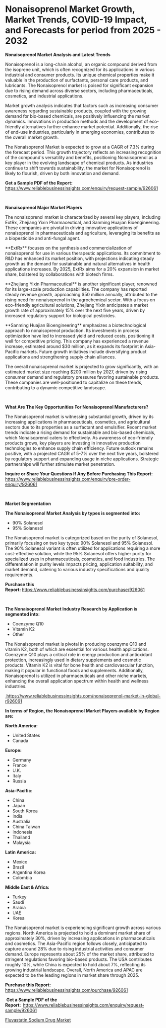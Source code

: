 <p><h1>Nonaisoprenol Market Growth, Market Trends, COVID-19 Impact, and Forecasts for period from 2025 - 2032</h1></p><p><strong>Nonaisoprenol Market Analysis and Latest Trends</strong></p>
<p><p>Nonaisoprenol is a long-chain alcohol, an organic compound derived from the isoprene unit, which is often recognized for its applications in various industrial and consumer products. Its unique chemical properties make it valuable in the production of surfactants, personal care products, and lubricants. The Nonaisoprenol market is poised for significant expansion due to rising demand across diverse sectors, including pharmaceuticals, cosmetics, and industrial applications.</p><p>Market growth analysis indicates that factors such as increasing consumer awareness regarding sustainable products, coupled with the growing demand for bio-based chemicals, are positively influencing the market dynamics. Innovations in production methods and the development of eco-friendly alternatives further enhance market potential. Additionally, the rise of end-use industries, particularly in emerging economies, contributes to the overall market growth.</p><p>The Nonaisoprenol Market is expected to grow at a CAGR of 7.3% during the forecast period. This growth trajectory reflects an increasing recognition of the compound's versatility and benefits, positioning Nonaisoprenol as a key player in the evolving landscape of chemical products. As industries continue to shift towards sustainability, the market for Nonaisoprenol is likely to flourish, driven by both innovation and demand.</p></p>
<p><strong>Get a Sample PDF of the Report:&nbsp;</strong> <a href="https://www.reliablebusinessinsights.com/enquiry/request-sample/926061?utm_campaign=3499&utm_medium=2&utm_source=Github&utm_content=ia&utm_term=24032025&utm_id=nonaisoprenol">https://www.reliablebusinessinsights.com/enquiry/request-sample/926061</a></p>
<p>&nbsp;</p>
<p><strong>Nonaisoprenol Major Market Players</strong></p>
<p><p>The nonaisoprenol market is characterized by several key players, including ExtRx, Zhejiang Yixin Pharmaceutical, and Sanming Huajian Bioengineering. These companies are pivotal in driving innovative applications of nonaisoprenol in pharmaceuticals and agriculture, leveraging its benefits as a biopesticide and anti-fungal agent.</p><p>**ExtRx** focuses on the synthesis and commercialization of nonaisoprenol for use in various therapeutic applications. Its commitment to R&D has enhanced its market position, with projections indicating steady growth as the demand for sustainable and natural alternatives in health applications increases. By 2025, ExtRx aims for a 20% expansion in market share, bolstered by collaborations with biotech firms.</p><p>**Zhejiang Yixin Pharmaceutical** is another significant player, renowned for its large-scale production capabilities. The company has reported steady revenue growth, approaching $50 million annually, attributed to the rising need for nonaisoprenol in the agrochemical sector. With a focus on eco-friendly agricultural solutions, Zhejiang Yixin anticipates a market growth rate of approximately 15% over the next five years, driven by increased regulatory support for biological pesticides.</p><p>**Sanming Huajian Bioengineering** emphasizes a biotechnological approach to nonaisoprenol production. Its investments in process optimization have led to increased yield and reduced costs, positioning it well for competitive pricing. This company has experienced a revenue increase, estimated around $30 million, as it expands its footprint in Asia-Pacific markets. Future growth initiatives include diversifying product applications and strengthening supply chain alliances.</p><p>The overall nonaisoprenol market is projected to grow significantly, with an estimated market size reaching $200 million by 2027, driven by rising consumer demand and regulatory pressures favoring sustainable products. These companies are well-positioned to capitalize on these trends, contributing to a dynamic competitive landscape.</p></p>
<p>&nbsp;</p>
<p><strong>What Are The Key Opportunities For Nonaisoprenol Manufacturers?</strong></p>
<p><p>The Nonaisoprenol market is witnessing substantial growth, driven by its increasing applications in pharmaceuticals, cosmetics, and agricultural sectors due to its properties as a surfactant and emulsifier. Recent market trends indicate a rising demand for sustainable and bio-based chemicals, which Nonaisoprenol caters to effectively. As awareness of eco-friendly products grows, key players are investing in innovative production technologies to enhance supply chain efficiency. Future outlook remains positive, with a projected CAGR of 5-7% over the next five years, bolstered by regulatory support and expanding usage in niche applications. Strategic partnerships will further stimulate market penetration.</p></p>
<p><strong>Inquire or Share Your Questions If Any Before Purchasing This Report:</strong> <a href="https://www.reliablebusinessinsights.com/enquiry/pre-order-enquiry/926061?utm_campaign=3499&utm_medium=2&utm_source=Github&utm_content=ia&utm_term=24032025&utm_id=nonaisoprenol">https://www.reliablebusinessinsights.com/enquiry/pre-order-enquiry/926061</a></p>
<p>&nbsp;</p>
<p><strong>Market Segmentation</strong></p>
<p><strong>The Nonaisoprenol Market Analysis by types is segmented into:</strong></p>
<p><ul><li>90% Solanesol</li><li>95% Solanesol</li></ul></p>
<p><p>The Nonaisoprenol market is categorized based on the purity of Solanesol, primarily focusing on two key types: 90% Solanesol and 95% Solanesol. The 90% Solanesol variant is often utilized for applications requiring a more cost-effective solution, while the 95% Solanesol offers higher purity for specialized uses in pharmaceuticals, cosmetics, and food industries. The differentiation in purity levels impacts pricing, application suitability, and market demand, catering to various industry specifications and quality requirements.</p></p>
<p><strong>Purchase this Report:&nbsp;</strong><a href="https://www.reliablebusinessinsights.com/purchase/926061?utm_campaign=3499&utm_medium=2&utm_source=Github&utm_content=ia&utm_term=24032025&utm_id=nonaisoprenol">https://www.reliablebusinessinsights.com/purchase/926061</a></p>
<p>&nbsp;</p>
<p><strong>The Nonaisoprenol Market Industry Research by Application is segmented into:</strong></p>
<p><ul><li>Coenzyme Q10</li><li>Vitamin K2</li><li>Other</li></ul></p>
<p><p>The Nonaisoprenol market is pivotal in producing coenzyme Q10 and vitamin K2, both of which are essential for various health applications. Coenzyme Q10 plays a critical role in energy production and antioxidant protection, increasingly used in dietary supplements and cosmetic products. Vitamin K2 is vital for bone health and cardiovascular function, making it popular in functional foods and supplements. Additionally, Nonaisoprenol is utilized in pharmaceuticals and other niche markets, enhancing the overall application spectrum within health and wellness industries.</p></p>
<p><a href="https://www.reliablebusinessinsights.com/nonaisoprenol-market-in-global-r926061?utm_campaign=3499&utm_medium=2&utm_source=Github&utm_content=ia&utm_term=24032025&utm_id=nonaisoprenol">&nbsp;https://www.reliablebusinessinsights.com/nonaisoprenol-market-in-global-r926061</a></p>
<p><strong>In terms of Region, the Nonaisoprenol Market Players available by Region are:</strong></p>
<p>
    <p> <strong> North America: </strong>
        <ul>
            <li>United States</li>
            <li>Canada</li>
        </ul>
        </p> 
    <p> <strong> Europe: </strong>
        <ul>
            <li>Germany</li>
            <li>France</li>
            <li>U.K.</li>
            <li>Italy</li>
            <li>Russia</li>
        </ul>
        </p> 
    <p> <strong> Asia-Pacific: </strong>
        <ul>
            <li>China</li>
            <li>Japan</li>
            <li>South Korea</li>
            <li>India</li>
            <li>Australia</li>
            <li>China Taiwan</li>
            <li>Indonesia</li>
            <li>Thailand</li>
            <li>Malaysia</li>
        </ul>
        </p> 
    <p> <strong> Latin America: </strong>
        <ul>
            <li>Mexico</li>
            <li>Brazil</li>
            <li>Argentina Korea</li>
            <li>Colombia</li>
        </ul>
        </p> 
    <p> <strong> Middle East & Africa: </strong>
        <ul>
            <li>Turkey</li>
            <li>Saudi</li>
            <li>Arabia</li>
            <li>UAE</li>
            <li>Korea</li>
        </ul>
    </p>
    </p>
<p><p>The Nonaisoprenol market is experiencing significant growth across various regions. North America is projected to hold a dominant market share of approximately 30%, driven by increasing applications in pharmaceuticals and cosmetics. The Asia-Pacific region follows closely, anticipated to capture around 28% due to rising industrial activities and consumer demand. Europe represents about 25% of the market share, attributed to stringent regulations favoring bio-based products. The USA contributes roughly 10%, while China is expected to hold about 7%, reflecting its growing industrial landscape. Overall, North America and APAC are expected to be the leading regions in market share through 2025.</p></p>
<p><strong>Purchase this Report: </strong><a href="https://www.reliablebusinessinsights.com/purchase/926061?utm_campaign=3499&utm_medium=2&utm_source=Github&utm_content=ia&utm_term=24032025&utm_id=nonaisoprenol">https://www.reliablebusinessinsights.com/purchase/926061</a></p>
<p>&nbsp;<strong>Get a Sample PDF of the Report:&nbsp;&nbsp;</strong><a href="https://www.reliablebusinessinsights.com/enquiry/request-sample/926061?utm_campaign=3499&utm_medium=2&utm_source=Github&utm_content=ia&utm_term=24032025&utm_id=nonaisoprenol">https://www.reliablebusinessinsights.com/enquiry/request-sample/926061</a></p>
<p><strong></strong></p>
<p><p><a href="https://github.com/mehakmiamid1/Market-Research-Report-List-1/blob/main/fluvastatin-sodium-drug-market.md?utm_campaign=3499&utm_medium=2&utm_source=Github&utm_content=ia&utm_term=24032025&utm_id=nonaisoprenol">Fluvastatin Sodium Drug Market</a></p></p>